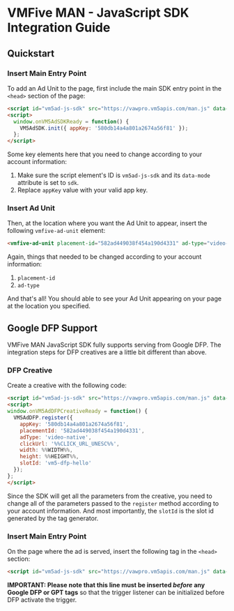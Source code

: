 # VMFive MAN - JavaScript SDK Integration Guide

## Quickstart

### Insert Main Entry Point

To add an Ad Unit to the page, first include the main SDK entry point in the `<head>` section of the page:

```html
<script id="vm5ad-js-sdk" src="https://vawpro.vm5apis.com/man.js" data-mode="sdk"></script>
<script>
  window.onVM5AdSDKReady = function() {
    VM5AdSDK.init({ appKey: '580db14a4a801a2674a56f81' });
  };
</script>
```

Some key elements here that you need to change according to your account information:

1. Make sure the script element's ID is `vm5ad-js-sdk` and its `data-mode` attribute is set to `sdk`.
2. Replace `appKey` value with your valid app key.

### Insert Ad Unit

Then, at the location where you want the Ad Unit to appear, insert the following `vmfive-ad-unit` element:

```html
<vmfive-ad-unit placement-id="582ad449038f454a190d4331" ad-type="video-native"></vmfive-ad-unit>
```

Again, things that needed to be changed according to your account information:

1. `placement-id`
2. `ad-type`



And that's all! You should able to see your Ad Unit appearing on your page at the location you specified.



## Google DFP Support

VMFive MAN JavaScript SDK fully supports serving from Google DFP. The integration steps for DFP creatives are a little bit different than above.

### DFP Creative

Create a creative with the following code:

```html
<script id="vm5ad-js-sdk" src="https://vawpro.vm5apis.com/man.js" data-mode="dfp-creative"></script>
<script>
window.onVM5AdDFPCreativeReady = function() {
  VM5AdDFP.register({
    appKey: '580db14a4a801a2674a56f81',
    placementId: '582ad449038f454a190d4331',
    adType: 'video-native',
    clickUrl: '%%CLICK_URL_UNESC%%',
    width: %%WIDTH%%,
    height: %%HEIGHT%%,
    slotId: 'vm5-dfp-hello'
  });
};
</script>
```

Since the SDK will get all the parameters from the creative, you need to change all of the parameters passed to the `register` method according to your account information. And most importantly, the `slotId` is the slot id generated by the tag generator.

### Insert Main Entry Point

On the page where the ad is served, insert the following tag in the `<head>` section:

```html
<script id="vm5ad-js-sdk" src="https://vawpro.vm5apis.com/man.js" data-mode="dfp"></script>
```

**IMPORTANT: Please note that this line must be inserted *before* any Google DFP or GPT tags** so that the trigger listener can be initialized before DFP activate the trigger.
